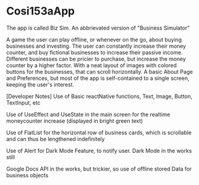 # Cosi153aApp
The app is called Biz Sim. An abbrievated version of "Business Simulator" 

A game the user can play offline, or whenever on the go, about buying businesses and investing. 
The user can constantly increase their money counter, and buy fictional businesses to increase their passive income. 
Different businesses can be pricier to purchase, but increase the money counter by a higher factor. With a neat layout
of images with colored buttons for the businesses, that can scroll horizontally. A basic About Page and Preferences, 
but most of the app is self-contained to a single screen, keeping the user's interest. 

[Developer Notes]
Use of Basic reactNative functions, Text, Image, Button, TextInput, etc

Use of UseEffect and UseState in the main screen for 
the realtime moneycounter increase
(displayed in bright green text)

Use of FlatList for the horizontal row of business cards, 
which is scrollable and can thus be lengthened indefinitely

Use of Alert for Dark Mode Feature, to notify user. 
Dark Mode in the works still

Google Docs API in the works, but trickier, 
so use of offline stored Data for business objects
